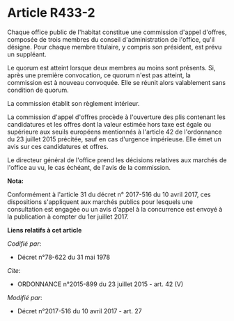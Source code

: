 # Article R433-2

Chaque office public de l'habitat constitue une commission d'appel d'offres, composée de trois membres du conseil
d'administration de l'office, qu'il désigne. Pour chaque membre titulaire, y compris son président, est prévu un suppléant.

Le quorum est atteint lorsque deux membres au moins sont présents. Si, après une première convocation, ce quorum n'est pas
atteint, la commission est à nouveau convoquée. Elle se réunit alors valablement sans condition de quorum.

La commission établit son règlement intérieur.

La commission d'appel d'offres procède à l'ouverture des plis contenant les candidatures et les offres dont la valeur estimée
hors taxe est égale ou supérieure aux seuils européens mentionnés à l'article 42 de l'ordonnance du 23 juillet 2015 précitée,
sauf en cas d'urgence impérieuse. Elle émet un avis sur ces candidatures et offres.

Le directeur général de l'office prend les décisions relatives aux marchés de l'office au vu, le cas échéant, de l'avis de la
commission.

**Nota:**

Conformément à l'article 31 du décret n° 2017-516 du 10 avril 2017, ces dispositions s'appliquent aux marchés publics pour
lesquels une consultation est engagée ou un avis d'appel à la concurrence est envoyé à la publication à compter du 1er
juillet 2017.

**Liens relatifs à cet article**

_Codifié par_:

  - Décret n°78-622 du 31 mai 1978

_Cite_:

  - ORDONNANCE n°2015-899 du 23 juillet 2015 - art. 42 (V)

_Modifié par_:

  - Décret n°2017-516 du 10 avril 2017 - art. 27
